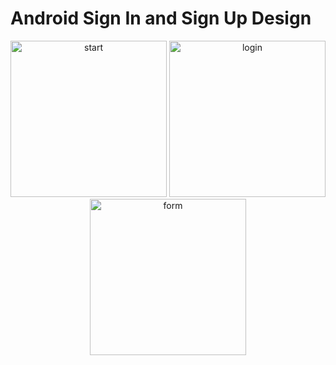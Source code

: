 # Android Sign In and Sign Up Design

<p align="center">
  <img src="https://github.com/Nortam/ITHunter/blob/master/Screenshots/01_start.jpg" width="250" title="start"/>
  <img src="https://github.com/Nortam/ITHunter/blob/master/Screenshots/02_log_in.jpg" width="250" title="login"/>
  <img src="https://github.com/Nortam/ITHunter/blob/master/Screenshots/05_form.jpg" width="250" title="form"/>
</p>
